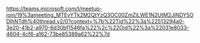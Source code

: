 https://teams.microsoft.com/l/meetup-join/19%3ameeting_MTEyYTk2M2QtYzQ3OC00ZmZiLWE1N2UtM2JiNDY5ODlhNTdh%40thread.v2/0?context=%7b%22Tid%22%3a%22513294a0-3e20-41b2-a970-6d30bf1546fa%22%2c%22Oid%22%3a%22031e8033-4604-4cf6-a162-73be85389a62%22%7d
